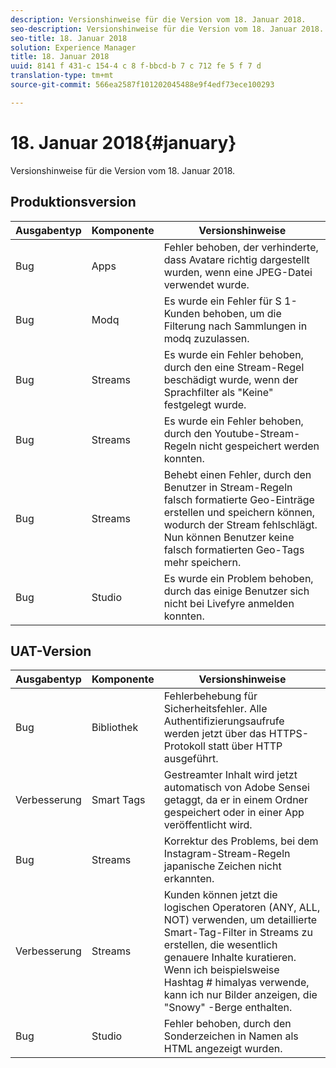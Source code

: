 ```yaml
---
description: Versionshinweise für die Version vom 18. Januar 2018.
seo-description: Versionshinweise für die Version vom 18. Januar 2018.
seo-title: 18. Januar 2018
solution: Experience Manager
title: 18. Januar 2018
uuid: 8141 f 431-c 154-4 c 8 f-bbcd-b 7 c 712 fe 5 f 7 d
translation-type: tm+mt
source-git-commit: 566ea2587f101202045488e9f4edf73ece100293

---
```



# 18. Januar 2018{#january}

Versionshinweise für die Version vom 18. Januar 2018.

## Produktionsversion

| **Ausgabentyp** | **Komponente** | **Versionshinweise** |
|---|---|---|
| Bug | Apps | Fehler behoben, der verhinderte, dass Avatare richtig dargestellt wurden, wenn eine JPEG-Datei verwendet wurde. |
| Bug | Modq | Es wurde ein Fehler für S 1-Kunden behoben, um die Filterung nach Sammlungen in modq zuzulassen. |
| Bug | Streams | Es wurde ein Fehler behoben, durch den eine Stream-Regel beschädigt wurde, wenn der Sprachfilter als "Keine" festgelegt wurde. |
| Bug | Streams | Es wurde ein Fehler behoben, durch den Youtube-Stream-Regeln nicht gespeichert werden konnten. |
| Bug | Streams | Behebt einen Fehler, durch den Benutzer in Stream-Regeln falsch formatierte Geo-Einträge erstellen und speichern können, wodurch der Stream fehlschlägt. Nun können Benutzer keine falsch formatierten Geo-Tags mehr speichern. |
| Bug | Studio | Es wurde ein Problem behoben, durch das einige Benutzer sich nicht bei Livefyre anmelden konnten. |

## UAT-Version

| **Ausgabentyp** | **Komponente** | **Versionshinweise** |
|---|---|---|
| Bug | Bibliothek | Fehlerbehebung für Sicherheitsfehler. Alle Authentifizierungsaufrufe werden jetzt über das HTTPS-Protokoll statt über HTTP ausgeführt. |
| Verbesserung | Smart Tags | Gestreamter Inhalt wird jetzt automatisch von Adobe Sensei getaggt, da er in einem Ordner gespeichert oder in einer App veröffentlicht wird. |
| Bug | Streams | Korrektur des Problems, bei dem Instagram-Stream-Regeln japanische Zeichen nicht erkannten. |
| Verbesserung | Streams | Kunden können jetzt die logischen Operatoren (ANY, ALL, NOT) verwenden, um detaillierte Smart-Tag-Filter in Streams zu erstellen, die wesentlich genauere Inhalte kuratieren. Wenn ich beispielsweise Hashtag # himalyas verwende, kann ich nur Bilder anzeigen, die "Snowy" -Berge enthalten. |
| Bug | Studio | Fehler behoben, durch den Sonderzeichen in Namen als HTML angezeigt wurden. |

